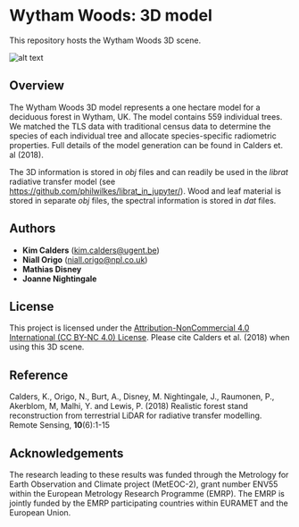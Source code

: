 # Wytham Woods: 3D model

This repository hosts the Wytham Woods 3D scene.

![alt text](http://www2.geog.ucl.ac.uk/~uceskca/trees.png?width=660&height=628&cropmode=none)

## Overview

The Wytham Woods 3D model represents a one hectare model for a deciduous forest in Wytham, UK. The model contains 559 individual trees. We matched the TLS data with traditional census data to determine the species of each individual tree and allocate species-specific radiometric properties.
Full details of the model generation can be found in Calders et. al (2018).

The 3D information is stored in *obj* files and can readily be used in the *librat* radiative transfer model (see https://github.com/philwilkes/librat_in_jupyter/). Wood and leaf material is stored in separate *obj* files, the spectral information is stored in *dat* files.

## Authors

* **Kim Calders** (kim.calders@ugent.be)
* **Niall Origo** (niall.origo@npl.co.uk)
* **Mathias Disney**
* **Joanne Nightingale**

## License

This project is licensed under the [Attribution-NonCommercial 4.0 International (CC BY-NC 4.0) License](https://creativecommons.org/licenses/by-nc/4.0/). Please cite Calders et al. (2018) when using this 3D scene. 

## Reference
Calders, K., Origo, N., Burt, A., Disney, M. Nightingale, J., Raumonen, P., Akerblom, M, Malhi, Y. and Lewis, P. (2018) Realistic forest stand reconstruction from terrestrial LiDAR for radiative transfer modelling. Remote Sensing, **10**(6):1-15

## Acknowledgements
The research leading to these results was funded through the Metrology for Earth Observation and Climate project (MetEOC-2), grant number ENV55 within the European Metrology Research Programme (EMRP). The EMRP is jointly funded by the EMRP participating countries within EURAMET and the European Union.
